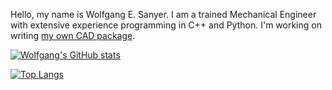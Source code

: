 Hello, my name is Wolfgang E. Sanyer. I am a trained Mechanical Engineer with
extensive experience programming in C++ and Python. I'm working on writing [my
own CAD package](https://github.com/mycad-org).

[![Wolfgang's GitHub stats][stats_img]][stats]

[![Top Langs][langs_img]][langs]

<!---
 [![Wolfgang's wakatime stats](https://github-readme-stats.vercel.app/api/wakatime?username=@f8950e68-5431-42b8-91ca-e4a9d6299cd1)](https://github.com/anuraghazra/github-readme-stats)
--->

[stats_img]: https://github-readme-stats.vercel.app/api?username=ezzieyguywuf&theme=solarized-dark&show_icons=true&include_all_commits=true
[stats]: https://github.com/anuraghazra/github-readme-stats
[langs_img]: https://github-readme-stats.vercel.app/api/top-langs/?username=ezzieyguywuf
[langs]: https://github.com/anuraghazra/github-readme-stats

